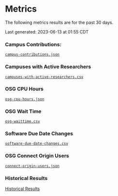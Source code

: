 Metrics
=======

The following metrics results are for the past 30 days.

Last generated: 2023-06-13 at 01:55 CDT

### Campus Contributions:

[`campus-contributions.json`](campus-contributions.json)

### Campuses with Active Researchers

[`campuses-with-active-researchers.csv`](campuses-with-active-researchers.csv)

### OSG CPU Hours

[`osg-cpu-hours.json`](osg-cpu-hours.json)

### OSG Wait Time

[`osg-waittime.csv`](osg-waittime.csv)

### Software Due Date Changes

[`software-due-date-changes.csv`](software-due-date-changes.csv)

### OSG Connect Origin Users

[`connect-origin-users.json`](connect-origin-users.json)

### Historical Results

[Historical Results](historical-results)
